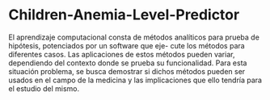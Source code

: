 # Children-Anemia-Level-Predictor
El aprendizaje computacional consta de métodos analíticos para prueba de hipótesis, potenciados por un software que eje- cute los métodos para diferentes casos. Las aplicaciones de estos métodos pueden variar, dependiendo del contexto donde se prueba su funcionalidad. Para esta situación problema, se busca demostrar si dichos métodos pueden ser usados en el campo de la medicina y las implicaciones que ello tendría para el estudio del mismo.
